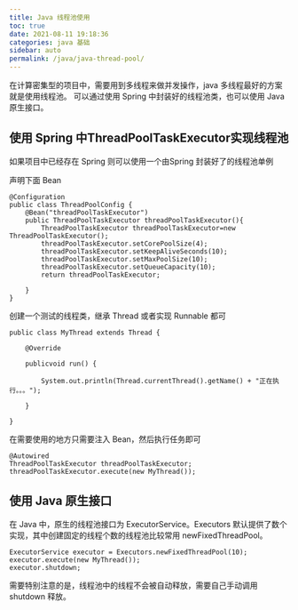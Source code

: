 ```yaml
---
title: Java 线程池使用
toc: true
date: 2021-08-11 19:18:36
categories: java 基础
sidebar: auto
permalink: /java/java-thread-pool/
---
```


在计算密集型的项目中，需要用到多线程来做并发操作，java 多线程最好的方案就是使用线程池。
可以通过使用 Spring 中封装好的线程池类，也可以使用 Java 原生接口。

## 使用 Spring 中ThreadPoolTaskExecutor实现线程池

如果项目中已经存在 Spring 则可以使用一个由Spring 封装好了的线程池单例

声明下面 Bean

```
@Configuration
public class ThreadPoolConfig {
    @Bean("threadPoolTaskExecutor")
    public ThreadPoolTaskExecutor threadPoolTaskExecutor(){
        ThreadPoolTaskExecutor threadPoolTaskExecutor=new ThreadPoolTaskExecutor();
        threadPoolTaskExecutor.setCorePoolSize(4);
        threadPoolTaskExecutor.setKeepAliveSeconds(10);
        threadPoolTaskExecutor.setMaxPoolSize(10);
        threadPoolTaskExecutor.setQueueCapacity(10);
        return threadPoolTaskExecutor;

    }
}
```

创建一个测试的线程类，继承 Thread 或者实现 Runnable 都可

```
public class MyThread extends Thread {

    @Override

    publicvoid run() {

        System.out.println(Thread.currentThread().getName() + "正在执行。。。");

    }

}

```

在需要使用的地方只需要注入 Bean，然后执行任务即可

```
@Autowired
ThreadPoolTaskExecutor threadPoolTaskExecutor;
threadPoolTaskExecutor.execute(new MyThread());

```


## 使用 Java 原生接口

在 Java 中，原生的线程池接口为 ExecutorService。Executors 默认提供了数个实现，其中创建固定的线程个数的线程池比较常用 newFixedThreadPool。


```
ExecutorService executor = Executors.newFixedThreadPool(10);
executor.execute(new MyThread());
executor.shutdown;
```

需要特别注意的是，线程池中的线程不会被自动释放，需要自己手动调用 shutdown 释放。
